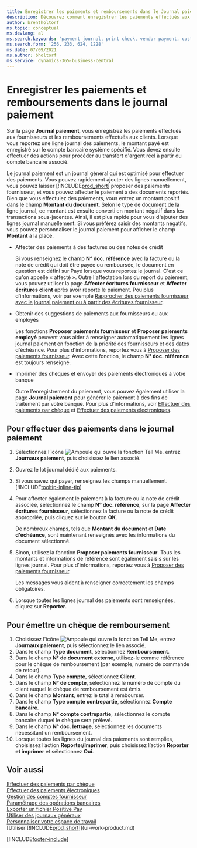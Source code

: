 ```yaml
---
title: Enregistrer les paiements et remboursements dans le Journal paiement
description: Découvrez comment enregistrer les paiements effectués aux fournisseurs et les remboursements effectués aux clients sur la page Journal paiement.
author: brentholtorf
ms.topic: conceptual
ms.devlang: al
ms.search.keywords: 'payment journal, print check, vendor payment, customer refund, refund check, creditor, debt, balance due, AP'
ms.search.form: '256, 233, 624, 1228'
ms.date: 07/09/2021
ms.author: bholtorf
ms.service: dynamics-365-business-central
---
```

# <a name="record-payments-and-refunds-in-the-payment-journal"></a>Enregistrer les paiements et remboursements dans le journal paiement

Sur la page **Journal paiement**, vous enregistrez les paiements effectués aux fournisseurs et les remboursements effectués aux clients. Lorsque vous reportez une ligne journal des paiements, le montant payé est enregistré sur le compte bancaire système spécifié. Vous devez ensuite effectuer des actions pour procéder au transfert d'argent réel à partir du compte bancaire associé.  

Le journal paiement est un journal général qui est optimisé pour effectuer des paiements. Vous pouvez rapidement ajouter des lignes manuellement, vous pouvez laisser [!INCLUDE[prod_short](includes/prod_short.md)] proposer des paiements fournisseur, et vous pouvez affecter le paiement à des documents reportés. Bien que vous effectuiez des paiements, vous entrez un montant positif dans le champ **Montant du document**. Selon le type de document de la ligne journal, ce montant est ensuite converti en montant négatif dans les transactions sous-jacentes. Ainsi, il est plus rapide pour vous d'ajouter des lignes journal manuellement. Si vous préférez saisir des montants négatifs, vous pouvez personnaliser le journal paiement pour afficher le champ **Montant** à la place.  

- Affecter des paiements à des factures ou des notes de crédit

    Si vous renseignez le champ **N° doc. référence** avec la facture ou la note de crédit qui doit être payée ou remboursée, le document en question est défini sur Payé lorsque vous reportez le journal. C'est ce qu'on appelle « affecté ». Outre l'affectation lors du report du paiement, vous pouvez utiliser la page **Affecter écritures fournisseur** et **Affecter écritures client** après avoir reporté le paiement. Pou plus d'informations, voir par exemple [Rapprocher des paiements fournisseur avec le journal paiement ou à partir des écritures fournisseur](payables-how-apply-purchase-transactions-manually.md).  

- Obtenir des suggestions de paiements aux fournisseurs ou aux employés

    Les fonctions **Proposer paiements fournisseur** et **Proposer paiements employé** peuvent vous aider à renseigner automatiquement les lignes journal paiement en fonction de la priorité des fournisseurs et des dates d'échéance. Pour plus d'informations, reportez vous à [Proposer des paiements fournisseur](payables-how-suggest-vendor-payments.md). Avec cette fonction, le champ **N° doc. référence** est toujours renseigné.  

- Imprimer des chèques et envoyer des paiements électroniques à votre banque

    Outre l'enregistrement du paiement, vous pouvez également utiliser la page **Journal paiement** pour générer le paiement à des fins de traitement par votre banque. Pour plus d'informations, voir [Effectuer des paiements par chèque](payables-how-work-checks.md) et [Effectuer des paiements électroniques](finance-make-payments-with-bank-data-conversion-service-or-sepa-credit-transfer.md#exporting-payments-to-a-bank-file).  

## <a name="to-make-payments-in-the-payment-journal"></a>Pour effectuer des paiements dans le journal paiement

1. Sélectionnez l’icône ![Ampoule qui ouvre la fonction Tell Me.](media/ui-search/search_small.png "Dites-moi ce que vous voulez faire") entrez **Journaux paiement**, puis choisissez le lien associé.
2. Ouvrez le lot journal dédié aux paiements.
3. Si vous savez qui payer, renseignez les champs manuellement. [!INCLUDE[tooltip-inline-tip](includes/tooltip-inline-tip_md.md)]
4. Pour affecter également le paiement à la facture ou la note de crédit associée, sélectionnez le champ **N° doc. référence**, sur la page **Affecter écritures fournisseur**, sélectionnez la facture ou la note de crédit appropriée, puis cliquez sur le bouton **OK**.

    De nombreux champs, tels que **Montant du document** et **Date d'échéance**, sont maintenant renseignés avec les informations du document sélectionné.
5. Sinon, utilisez la fonction **Proposer paiements fournisseur**. Tous les montants et informations de référence sont également saisis sur les lignes journal. Pour plus d'informations, reportez vous à [Proposer des paiements fournisseur](payables-how-suggest-vendor-payments.md).

    Les messages vous aident à renseigner correctement les champs obligatoires.
6. Lorsque toutes les lignes journal des paiements sont renseignées, cliquez sur **Reporter**.


## <a name="to-issue-a-refund-check"></a>Pour émettre un chèque de remboursement

1. Choisissez l'icône ![Ampoule qui ouvre la fonction Tell Me](media/ui-search/search_small.png "Dites-moi ce que vous voulez faire"), entrez **Journaux paiement**, puis sélectionnez le lien associé.
2. Dans le champ **Type document**, sélectionnez **Remboursement**.  
3. Dans le champ **N° de document externe**, utilisez-le comme référence pour le chèque de remboursement (par exemple, numéro de commande de retour).  
4. Dans le champ **Type compte**, sélectionnez **Client**.  
5. Dans le champ **N° de compte**, sélectionnez le numéro de compte du client auquel le chèque de remboursement est émis.  
6. Dans le champ **Montant**, entrez le total à rembourser.  
7. Dans le champ **Type compte contrepartie**, sélectionnez **Compte bancaire**.  
8. Dans le champ **N° compte contrepartie**, sélectionnez le compte bancaire duquel le chèque sera prélevé.  
9. Dans le champ **N° doc. lettrage**, sélectionnez les documents nécessitant un remboursement.  
10. Lorsque toutes les lignes du journal des paiements sont remplies, choisissez l’action **Reporter/Imprimer**, puis choisissez l’action **Reporter et imprimer** et sélectionnez **Oui**.  
  

## <a name="see-also"></a>Voir aussi
[Effectuer des paiements par chèque](payables-how-work-checks.md)  
[Effectuer des paiements électroniques](finance-make-payments-with-bank-data-conversion-service-or-sepa-credit-transfer.md#exporting-payments-to-a-bank-file)  
[Gestion des comptes fournisseur](payables-manage-payables.md)  
[Paramétrage des opérations bancaires](bank-setup-banking.md)  
[Exporter un fichier Positive Pay](finance-how-positive-pay.md)  
[Utiliser des journaux généraux](ui-work-general-journals.md)  
[Personnaliser votre espace de travail](ui-personalization-user.md)  
[Utiliser [!INCLUDE[prod_short](includes/prod_short.md)]](ui-work-product.md)  


[!INCLUDE[footer-include](includes/footer-banner.md)]
